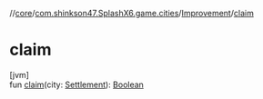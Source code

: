//[core](../../../index.md)/[com.shinkson47.SplashX6.game.cities](../index.md)/[Improvement](index.md)/[claim](claim.md)

# claim

[jvm]\
fun [claim](claim.md)(city: [Settlement](../-settlement/index.md)): [Boolean](https://kotlinlang.org/api/latest/jvm/stdlib/kotlin/-boolean/index.html)

